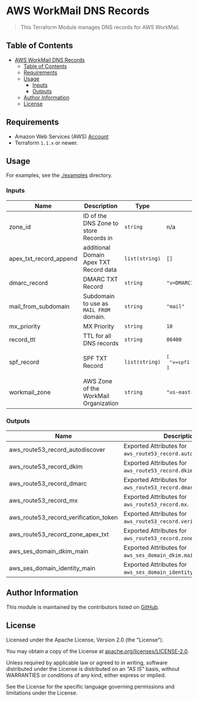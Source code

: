 # AWS WorkMail DNS Records

> This Terraform Module manages DNS records for AWS WorkMail.

## Table of Contents

<!-- TOC -->
* [AWS WorkMail DNS Records](#aws-workmail-dns-records)
  * [Table of Contents](#table-of-contents)
  * [Requirements](#requirements)
  * [Usage](#usage)
    * [Inputs](#inputs)
    * [Outputs](#outputs)
  * [Author Information](#author-information)
  * [License](#license)
<!-- TOC -->

## Requirements

* Amazon Web Services (AWS) [Account](https://aws.amazon.com/account/)
* Terraform `1.1.x` or newer.

## Usage

For examples, see the [./examples](https://github.com/ksatirli/terraform-aws-route53-workmail-records/tree/main/examples) directory.

<!-- BEGIN_TF_DOCS -->
### Inputs

| Name | Description | Type | Default | Required |
|------|-------------|------|---------|:--------:|
| zone_id | ID of the DNS Zone to store Records in | `string` | n/a | yes |
| apex_txt_record_append | additional Domain Apex TXT Record data | `list(string)` | `[]` | no |
| dmarc_record | DMARC TXT Record | `string` | `"v=DMARC1;p=quarantine;pct=100;fo=1;"` | no |
| mail_from_subdomain | Subdomain to use as `MAIL FROM` domain. | `string` | `"mail"` | no |
| mx_priority | MX Priority | `string` | `10` | no |
| record_ttl | TTL for all DNS records | `string` | `86400` | no |
| spf_record | SPF TXT Record | `list(string)` | <pre>[<br>  "v=spf1 include:amazonses.com ~all;"<br>]</pre> | no |
| workmail_zone | AWS Zone of the WorkMail Organization | `string` | `"us-east-1"` | no |

### Outputs

| Name | Description |
|------|-------------|
| aws_route53_record_autodiscover | Exported Attributes for `aws_route53_record.autodiscover`. |
| aws_route53_record_dkim | Exported Attributes for `aws_route53_record.dkim`. |
| aws_route53_record_dmarc | Exported Attributes for `aws_route53_record.dmarc`. |
| aws_route53_record_mx | Exported Attributes for `aws_route53_record.mx`. |
| aws_route53_record_verification_token | Exported Attributes for `aws_route53_record.verification_token`. |
| aws_route53_record_zone_apex_txt | Exported Attributes for `aws_route53_record.zone_apex_txt`. |
| aws_ses_domain_dkim_main | Exported Attributes for `aws_ses_domain_dkim.main`. |
| aws_ses_domain_identity_main | Exported Attributes for `aws_ses_domain_identity.main`. |
<!-- END_TF_DOCS -->

## Author Information

This module is maintained by the contributors listed on [GitHub](https://github.com/ksatirli/terraform-aws-route53-workmail-records/graphs/contributors).

## License

Licensed under the Apache License, Version 2.0 (the "License").

You may obtain a copy of the License at [apache.org/licenses/LICENSE-2.0](http://www.apache.org/licenses/LICENSE-2.0).

Unless required by applicable law or agreed to in writing, software distributed under the License is distributed on an _"AS IS"_ basis, without WARRANTIES or conditions of any kind, either express or implied.

See the License for the specific language governing permissions and limitations under the License.
